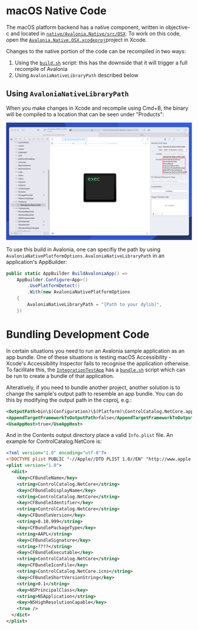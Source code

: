 # macOS Native Code

The macOS platform backend has a native component, written in objective-c and located in [`native/Avalonia.Native/src/OSX`](../native/Avalonia.Native/src/OSX/). To work on this code, open the [`Avalonia.Native.OSX.xcodeproj`](../native/Avalonia.Native/src/OSX/Avalonia.Native.OSX.xcodeproj)project in Xcode.

Changes to the native portion of the code can be recompiled in two ways:

1. Using the [`build.sh`](build.md#build-native-libraries-macos-only) script: this has the downside that it will trigger a full recompile of Avalonia
2. Using `AvaloniaNativeLibraryPath` described below

## Using `AvaloniaNativeLibraryPath `

When you make changes in Xcode and recompile using Cmd+B, the binary will be compiled to a location that can be seen under "Products":

![How to find the product path in Xcode](images/xcode-product-path.png)

To use this build in Avalonia, one can specifiy the path by using `AvaloniaNativePlatformOptions.AvaloniaNativeLibraryPath` in an application's AppBuilder:

```csharp
public static AppBuilder BuildAvaloniaApp() =>
    AppBuilder.Configure<App>()
        .UsePlatformDetect()
        .With(new AvaloniaNativePlatformOptions
    { 
        AvaloniaNativeLibraryPath = "[Path to your dylib]", 
    })
```

# Bundling Development Code

In certain situations you need to run an Avalonia sample application as an app bundle. One of these situations is testing macOS Accessibility - Xcode's Accessibility Inspector fails to recognise the application otherwise. To facilitate this, the [`IntegrationTestApp`](../samples/IntegrationTestApp/) has a [`bundle.sh`](../samples/IntegrationTestApp/bundle.sh) script which can be run to create a bundle of that application.

Alteratively, if you need to bundle another project, another solution is to change the sample's output path to resemble an app bundle. You can do this by modifying the output path in the csproj, e.g.:

```xml
<OutputPath>bin\$(Configuration)\$(Platform)\ControlCatalog.NetCore.app/Contents/MacOS</OutputPath>
<AppendTargetFrameworkToOutputPath>false</AppendTargetFrameworkToOutputPath>
<UseAppHost>true</UseAppHost>
```

And in the Contents output directory place a valid `Info.plist` file. An example for ControlCatalog.NetCore is:

```xml
<?xml version="1.0" encoding="utf-8"?>
<!DOCTYPE plist PUBLIC "-//Apple//DTD PLIST 1.0//EN" "http://www.apple.com/DTDs/PropertyList-1.0.dtd">
<plist version="1.0">
  <dict>
    <key>CFBundleName</key>
    <string>ControlCatalog.NetCore</string>
    <key>CFBundleDisplayName</key>
    <string>ControlCatalog.NetCore</string>
    <key>CFBundleIdentifier</key>
    <string>ControlCatalog.NetCore</string>
    <key>CFBundleVersion</key>
    <string>0.10.999</string>
    <key>CFBundlePackageType</key>
    <string>AAPL</string>
    <key>CFBundleSignature</key>
    <string>????</string>
    <key>CFBundleExecutable</key>
    <string>ControlCatalog.NetCore</string>
    <key>CFBundleIconFile</key>
    <string>ControlCatalog.NetCore.icns</string>
    <key>CFBundleShortVersionString</key>
    <string>0.1</string>
    <key>NSPrincipalClass</key>
    <string>NSApplication</string>
    <key>NSHighResolutionCapable</key>
    <true />
  </dict>
</plist>
```
